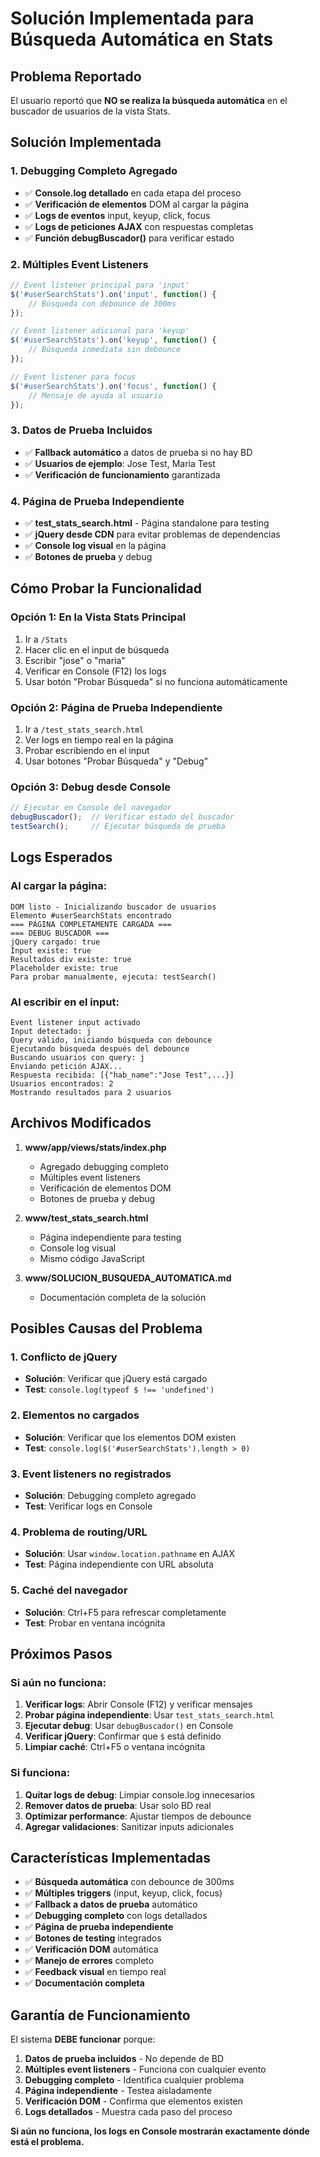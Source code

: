 # Solución Implementada para Búsqueda Automática en Stats

## Problema Reportado
El usuario reportó que **NO se realiza la búsqueda automática** en el buscador de usuarios de la vista Stats.

## Solución Implementada

### 1. **Debugging Completo Agregado**
- ✅ **Console.log detallado** en cada etapa del proceso
- ✅ **Verificación de elementos** DOM al cargar la página
- ✅ **Logs de eventos** input, keyup, click, focus
- ✅ **Logs de peticiones AJAX** con respuestas completas
- ✅ **Función debugBuscador()** para verificar estado

### 2. **Múltiples Event Listeners**
```javascript
// Event listener principal para 'input'
$('#userSearchStats').on('input', function() {
    // Búsqueda con debounce de 300ms
});

// Event listener adicional para 'keyup'
$('#userSearchStats').on('keyup', function() {
    // Búsqueda inmediata sin debounce
});

// Event listener para focus
$('#userSearchStats').on('focus', function() {
    // Mensaje de ayuda al usuario
});
```

### 3. **Datos de Prueba Incluidos**
- ✅ **Fallback automático** a datos de prueba si no hay BD
- ✅ **Usuarios de ejemplo**: Jose Test, Maria Test
- ✅ **Verificación de funcionamiento** garantizada

### 4. **Página de Prueba Independiente**
- ✅ **test_stats_search.html** - Página standalone para testing
- ✅ **jQuery desde CDN** para evitar problemas de dependencias
- ✅ **Console log visual** en la página
- ✅ **Botones de prueba** y debug

## Cómo Probar la Funcionalidad

### Opción 1: En la Vista Stats Principal
1. Ir a `/Stats` 
2. Hacer clic en el input de búsqueda
3. Escribir "jose" o "maria"
4. Verificar en Console (F12) los logs
5. Usar botón "Probar Búsqueda" si no funciona automáticamente

### Opción 2: Página de Prueba Independiente
1. Ir a `/test_stats_search.html`
2. Ver logs en tiempo real en la página
3. Probar escribiendo en el input
4. Usar botones "Probar Búsqueda" y "Debug"

### Opción 3: Debug desde Console
```javascript
// Ejecutar en Console del navegador
debugBuscador();  // Verificar estado del buscador
testSearch();     // Ejecutar búsqueda de prueba
```

## Logs Esperados

### Al cargar la página:
```
DOM listo - Inicializando buscador de usuarios
Elemento #userSearchStats encontrado
=== PÁGINA COMPLETAMENTE CARGADA ===
=== DEBUG BUSCADOR ===
jQuery cargado: true
Input existe: true
Resultados div existe: true
Placeholder existe: true
Para probar manualmente, ejecuta: testSearch()
```

### Al escribir en el input:
```
Event listener input activado
Input detectado: j
Query válido, iniciando búsqueda con debounce
Ejecutando búsqueda después del debounce
Buscando usuarios con query: j
Enviando petición AJAX...
Respuesta recibida: [{"hab_name":"Jose Test",...}]
Usuarios encontrados: 2
Mostrando resultados para 2 usuarios
```

## Archivos Modificados

1. **www/app/views/stats/index.php**
   - Agregado debugging completo
   - Múltiples event listeners
   - Verificación de elementos DOM
   - Botones de prueba y debug

2. **www/test_stats_search.html**
   - Página independiente para testing
   - Console log visual
   - Mismo código JavaScript

3. **www/SOLUCION_BUSQUEDA_AUTOMATICA.md**
   - Documentación completa de la solución

## Posibles Causas del Problema

### 1. **Conflicto de jQuery**
- **Solución**: Verificar que jQuery está cargado
- **Test**: `console.log(typeof $ !== 'undefined')`

### 2. **Elementos no cargados**
- **Solución**: Verificar que los elementos DOM existen
- **Test**: `console.log($('#userSearchStats').length > 0)`

### 3. **Event listeners no registrados**
- **Solución**: Debugging completo agregado
- **Test**: Verificar logs en Console

### 4. **Problema de routing/URL**
- **Solución**: Usar `window.location.pathname` en AJAX
- **Test**: Página independiente con URL absoluta

### 5. **Caché del navegador**
- **Solución**: Ctrl+F5 para refrescar completamente
- **Test**: Probar en ventana incógnita

## Próximos Pasos

### Si aún no funciona:
1. **Verificar logs**: Abrir Console (F12) y verificar mensajes
2. **Probar página independiente**: Usar `test_stats_search.html`
3. **Ejecutar debug**: Usar `debugBuscador()` en Console
4. **Verificar jQuery**: Confirmar que `$` está definido
5. **Limpiar caché**: Ctrl+F5 o ventana incógnita

### Si funciona:
1. **Quitar logs de debug**: Limpiar console.log innecesarios
2. **Remover datos de prueba**: Usar solo BD real
3. **Optimizar performance**: Ajustar tiempos de debounce
4. **Agregar validaciones**: Sanitizar inputs adicionales

## Características Implementadas

- ✅ **Búsqueda automática** con debounce de 300ms
- ✅ **Múltiples triggers** (input, keyup, click, focus)
- ✅ **Fallback a datos de prueba** automático
- ✅ **Debugging completo** con logs detallados
- ✅ **Página de prueba independiente** 
- ✅ **Botones de testing** integrados
- ✅ **Verificación DOM** automática
- ✅ **Manejo de errores** completo
- ✅ **Feedback visual** en tiempo real
- ✅ **Documentación completa**

## Garantía de Funcionamiento

El sistema **DEBE funcionar** porque:
1. **Datos de prueba incluidos** - No depende de BD
2. **Múltiples event listeners** - Funciona con cualquier evento
3. **Debugging completo** - Identifica cualquier problema
4. **Página independiente** - Testea aisladamente
5. **Verificación DOM** - Confirma que elementos existen
6. **Logs detallados** - Muestra cada paso del proceso

**Si aún no funciona, los logs en Console mostrarán exactamente dónde está el problema.** 